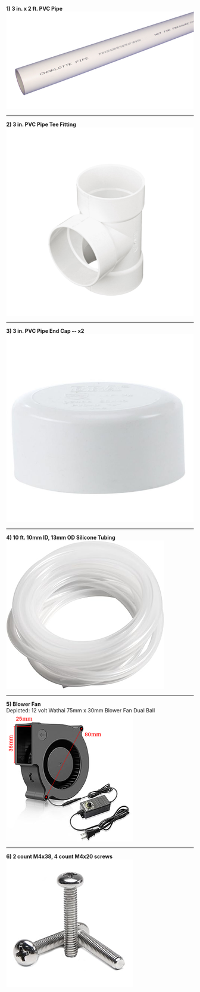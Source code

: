 **1) 3 in. x 2 ft. PVC Pipe**  
![](./01_.png)

---

**2) 3 in. PVC Pipe Tee Fitting**  
![](./02_.jpg)

---

**3) 3 in. PVC Pipe End Cap -- x2**  
![](./03_.jpg)

---

**4) 10 ft. 10mm ID, 13mm OD Silicone Tubing**  
![](./04_.jpg)

---

**5) Blower Fan**  
Depicted: 12 volt Wathai 75mm x 30mm Blower Fan Dual Ball  
![](./05_.png)

---

**6) 2 count M4x38, 4 count M4x20 screws**
![](./06_.jpg)
